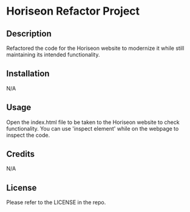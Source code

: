 # Horiseon Refactor Project

## Description

Refactored the code for the Horiseon website to modernize it while still maintaining its intended functionality.

## Installation

N/A

## Usage

Open the index.html file to be taken to the Horiseon website to check functionality. You can use 'inspect element' while on the webpage to inspect the code.

## Credits

N/A

## License

Please refer to the LICENSE in the repo.